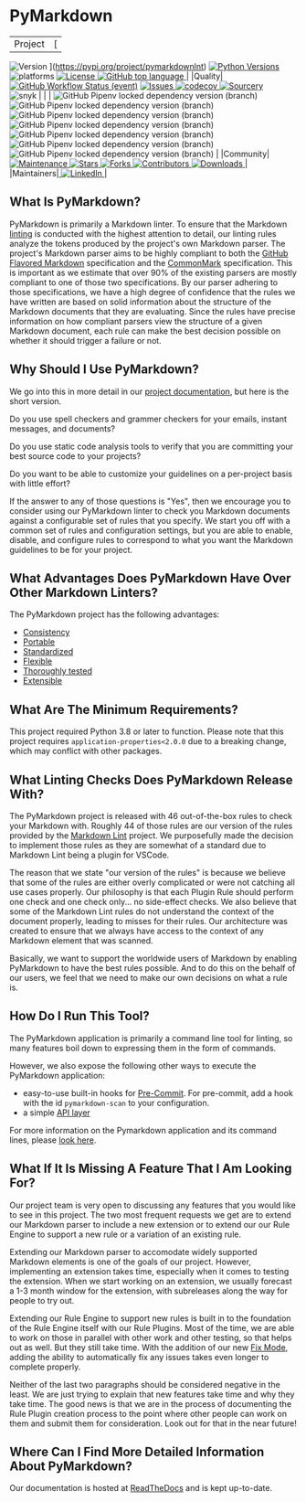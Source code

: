 # PyMarkdown

|   |   |
|---|---|
|Project|[
![Version](https://img.shields.io/pypi/v/pymarkdownlnt.svg)
](https://pypi.org/project/pymarkdownlnt)  [
![Python Versions](https://img.shields.io/pypi/pyversions/pymarkdownlnt.svg)
](https://pypi.org/project/pymarkdownlnt)  
![platforms](https://img.shields.io/badge/platform-windows%20%7C%20macos%20%7C%20linux-lightgrey)
  [
![License](https://img.shields.io/github/license/jackdewinter/pymarkdown.svg)
](https://github.com/jackdewinter/pymarkdown/blob/main/LICENSE.txt)  [
![GitHub top language](https://img.shields.io/github/languages/top/jackdewinter/pymarkdown)
](https://github.com/jackdewinter/pymarkdown)|
|Quality|[
![GitHub Workflow Status (event)
](https://img.shields.io/github/actions/workflow/status/jackdewinter/pymarkdown/main.yml?branch=main)](https://github.com/jackdewinter/pymarkdown/actions/workflows/main.yml)  [
![Issues](https://img.shields.io/github/issues/jackdewinter/pymarkdown.svg)
](https://github.com/jackdewinter/pymarkdown/issues)  [
![codecov](https://codecov.io/gh/jackdewinter/pymarkdown/branch/main/graph/badge.svg?token=PD5TKS8NQQ)
](https://codecov.io/gh/jackdewinter/pymarkdown)  [
![Sourcery](https://img.shields.io/badge/Sourcery-enabled-brightgreen)
](https://sourcery.ai)  
![snyk](https://img.shields.io/snyk/vulnerabilities/github/jackdewinter/pymarkdown)
 |
|  |
![GitHub Pipenv locked dependency version (branch)
](https://img.shields.io/github/pipenv/locked/dependency-version/jackdewinter/pymarkdown/dev/black/main)  
![GitHub Pipenv locked dependency version (branch)
](https://img.shields.io/github/pipenv/locked/dependency-version/jackdewinter/pymarkdown/dev/flake8/main)  
![GitHub Pipenv locked dependency version (branch)
](https://img.shields.io/github/pipenv/locked/dependency-version/jackdewinter/pymarkdown/dev/pylint/main)  
![GitHub Pipenv locked dependency version (branch)
](https://img.shields.io/github/pipenv/locked/dependency-version/jackdewinter/pymarkdown/dev/mypy/main)  
![GitHub Pipenv locked dependency version (branch)
](https://img.shields.io/github/pipenv/locked/dependency-version/jackdewinter/pymarkdown/dev/pyroma/main)  
![GitHub Pipenv locked dependency version (branch)
](https://img.shields.io/github/pipenv/locked/dependency-version/jackdewinter/pymarkdown/dev/pre-commit/main) 
![GitHub Pipenv locked dependency version (branch)
](https://img.shields.io/github/pipenv/locked/dependency-version/jackdewinter/pymarkdown/dev/sourcery/main) |
|Community|[
![Maintenance](https://img.shields.io/badge/Maintained%3F-yes-green.svg)
](https://github.com/jackdewinter/pymarkdown/graphs/commit-activity) [
![Stars](https://img.shields.io/github/stars/jackdewinter/pymarkdown.svg)
](https://github.com/jackdewinter/pymarkdown/stargazers)  [
![Forks](https://img.shields.io/github/forks/jackdewinter/pymarkdown.svg)
](https://github.com/jackdewinter/pymarkdown/network/members)  [
![Contributors](https://img.shields.io/github/contributors/jackdewinter/pymarkdown.svg)
](https://github.com/jackdewinter/pymarkdown/graphs/contributors)  [
![Downloads](https://img.shields.io/pypi/dm/pymarkdownlnt.svg)
](https://pypistats.org/packages/pymarkdownlnt)|
|Maintainers|[
![LinkedIn](https://img.shields.io/badge/-LinkedIn-black.svg?logo=linkedin&colorB=555)
](https://www.linkedin.com/in/jackdewinter/)|

## What Is PyMarkdown?

PyMarkdown is primarily a Markdown linter. To ensure that the Markdown
[linting](https://en.wikipedia.org/wiki/Lint_%28software%29) is conducted with
the highest attention to detail, our linting rules analyze the tokens produced
by the project's own Markdown parser. The project's Markdown parser aims to be
highly compliant to both the
[GitHub Flavored Markdown](https://github.github.com/gfm/) specification and the
[CommonMark](https://spec.commonmark.org/) specification. This is important as
we estimate that over 90% of the existing parsers are mostly compliant to one of
those two specifications. By our parser adhering to those specifications, we
have a high degree of confidence that the rules we have written are based on
solid information about the structure of the Markdown documents that they are
evaluating. Since the rules have precise information on how compliant parsers
view the structure of a given Markdown document, each rule can make the best
decision possible on whether it should trigger a failure or not.

## Why Should I Use PyMarkdown?

We go into this in more detail in our [project documentation](https://pymarkdown.readthedocs.io/en/latest/),
but here is the short version.

Do you use spell checkers and grammer checkers for your emails, instant messages,
and documents?

Do you use static code analysis tools to verify that you are committing your best
source code to your projects?

Do you want to be able to customize your guidelines on a per-project basis with
little effort?

If the answer to any of those questions is "Yes", then we encourage you to
consider using our PyMarkdown linter to check you Markdown documents against
a configurable set of rules that you specify.  We start you off with a common
set of rules and configuration settings, but you are able to enable, disable,
and configure rules to correspond to what you want the Markdown guidelines
to be for your project.

## What Advantages Does PyMarkdown Have Over Other Markdown Linters?

The PyMarkdown project has the following advantages:

- [Consistency](https://pymarkdown.readthedocs.io/en/latest/#consistency)
- [Portable](https://pymarkdown.readthedocs.io/en/latest/#portable)
- [Standardized](https://pymarkdown.readthedocs.io/en/latest/#standardized)
- [Flexible](https://pymarkdown.readthedocs.io/en/latest/#flexible)
- [Thoroughly tested](https://pymarkdown.readthedocs.io/en/latest/#thoroughly-tested)
- [Extensible](https://pymarkdown.readthedocs.io/en/latest/#extensible)

## What Are The Minimum Requirements?

This project required Python 3.8 or later to function. Please note that this project requires `application-properties<2.0.0` due to a breaking change, which may conflict with other packages.

## What Linting Checks Does PyMarkdown Release With?

The PyMarkdown project is released with 46 out-of-the-box rules to check your
Markdown with.  Roughly 44 of those rules are our version of the rules provided
by the [Markdown Lint](https://github.com/DavidAnson/markdownlint) project.
We purposefully made the decision to implement those rules as they are somewhat
of a standard due to Markdown Lint being a plugin for VSCode.

The reason that we state "our version of the rules" is because we believe that
some of the rules are either overly complicated or were not catching all use
cases properly.  Our philosophy is that each Plugin Rule should perform one
check and one check only... no side-effect checks.  We also believe that some
of the Markdown Lint rules do not understand the context of the document properly,
leading to misses for their rules.  Our architecture was created to ensure that
we always have access to the context of any Markdown element that was scanned.

Basically, we want to support the worldwide users of Markdown by enabling
PyMarkdown to have the best rules possible.  And to do this on the behalf of
our users, we feel that we need to make our own decisions on what a rule is.

## How Do I Run This Tool?

The PyMarkdown application is primarily a command line tool for linting, so
many features boil down to expressing them in the form of commands.

However, we also expose the following other ways to execute the PyMarkdown application:

- easy-to-use built-in hooks for [Pre-Commit](https://pymarkdown.readthedocs.io/en/latest/getting-started/#installing-via-pre-commit). For pre-commit, add a hook with the id `pymarkdown-scan` to your configuration.
- a simple [API layer](https://pymarkdown.readthedocs.io/en/latest/api/)

For more information on the Pymarkdown application and its command lines,
please [look here](https://pymarkdown.readthedocs.io/en/latest/).

## What If It Is Missing A Feature That I Am Looking For?

Our project team is very open to discussing any features that you would like to
see in this project.  The two most frequent requests we get are to extend our Markdown
parser to include a new extension or to extend our our Rule Engine to support
a new rule or a variation of an existing rule.

Extending our Markdown parser to accomodate widely supported Markdown elements
is one of the goals of our project.  However, implementing an extension takes time,
especially when it comes to testing the extension.  When we start working on an
extension, we usually forecast a 1-3 month window for the extension, with subreleases
along the way for people to try out.

Extending our Rule Engine to support new rules is built in to the foundation of
the Rule Engine itself with our Rule Plugins.  Most of the time, we are able to
work on those in parallel
with other work and other testing, so that helps out as well.  But they still take
time.  With the addition of our new [Fix Mode](https://pymarkdown.readthedocs.io/en/latest/user-guide/#fix-mode-failure-correction),
adding the ability to automatically fix any issues takes even longer to complete
properly.

Neither of the last two paragraphs should be considered negative in the least.
We are just trying to explain that new features take time and why they take
time.  The good news is that we are in the process of documenting the Rule Plugin
creation
process to the point where other people can work on them and submit them for consideration.
Look out for that in the near future!

## Where Can I Find More Detailed Information About PyMarkdown?

Our documentation is hosted at [ReadTheDocs](https://pymarkdown.readthedocs.io/en/latest/)
and is kept up-to-date.